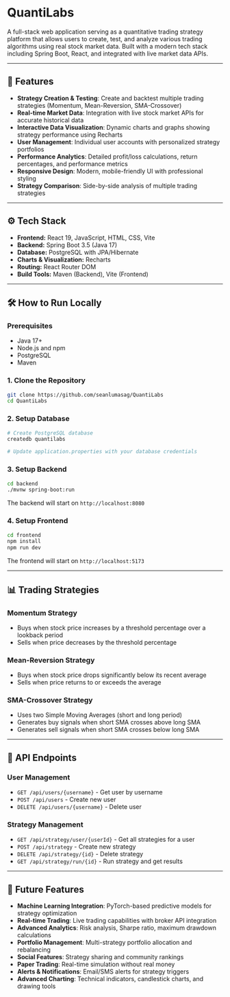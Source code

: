 # QuantiLabs

A full-stack web application serving as a quantitative trading strategy platform that allows users to create, test, and analyze various trading algorithms using real stock market data. Built with a modern tech stack including Spring Boot, React, and integrated with live market data APIs.

---

## 🧠 Features

- **Strategy Creation & Testing**: Create and backtest multiple trading strategies (Momentum, Mean-Reversion, SMA-Crossover)
- **Real-time Market Data**: Integration with live stock market APIs for accurate historical data
- **Interactive Data Visualization**: Dynamic charts and graphs showing strategy performance using Recharts
- **User Management**: Individual user accounts with personalized strategy portfolios
- **Performance Analytics**: Detailed profit/loss calculations, return percentages, and performance metrics
- **Responsive Design**: Modern, mobile-friendly UI with professional styling
- **Strategy Comparison**: Side-by-side analysis of multiple trading strategies

---

## ⚙️ Tech Stack

- **Frontend:** React 19, JavaScript, HTML, CSS, Vite
- **Backend:** Spring Boot 3.5 (Java 17)
- **Database:** PostgreSQL with JPA/Hibernate
- **Charts & Visualization:** Recharts
- **Routing:** React Router DOM
- **Build Tools:** Maven (Backend), Vite (Frontend)

---

## 🛠️ How to Run Locally

### Prerequisites

- Java 17+
- Node.js and npm
- PostgreSQL
- Maven

### 1. Clone the Repository

```bash
git clone https://github.com/seanlumasag/QuantiLabs
cd QuantiLabs
```

### 2. Setup Database

```bash
# Create PostgreSQL database
createdb quantilabs

# Update application.properties with your database credentials
```

### 3. Setup Backend

```bash
cd backend
./mvnw spring-boot:run
```

The backend will start on `http://localhost:8080`

### 4. Setup Frontend

```bash
cd frontend
npm install
npm run dev
```

The frontend will start on `http://localhost:5173`

---

## 📊 Trading Strategies

### Momentum Strategy

- Buys when stock price increases by a threshold percentage over a lookback period
- Sells when price decreases by the threshold percentage

### Mean-Reversion Strategy

- Buys when stock price drops significantly below its recent average
- Sells when price returns to or exceeds the average

### SMA-Crossover Strategy

- Uses two Simple Moving Averages (short and long period)
- Generates buy signals when short SMA crosses above long SMA
- Generates sell signals when short SMA crosses below long SMA

---

## 🚀 API Endpoints

### User Management

- `GET /api/users/{username}` - Get user by username
- `POST /api/users` - Create new user
- `DELETE /api/users/{username}` - Delete user

### Strategy Management

- `GET /api/strategy/user/{userId}` - Get all strategies for a user
- `POST /api/strategy` - Create new strategy
- `DELETE /api/strategy/{id}` - Delete strategy
- `GET /api/strategy/run/{id}` - Run strategy and get results

---

## 🚧 Future Features

- **Machine Learning Integration**: PyTorch-based predictive models for strategy optimization
- **Real-time Trading**: Live trading capabilities with broker API integration
- **Advanced Analytics**: Risk analysis, Sharpe ratio, maximum drawdown calculations
- **Portfolio Management**: Multi-strategy portfolio allocation and rebalancing
- **Social Features**: Strategy sharing and community rankings
- **Paper Trading**: Real-time simulation without real money
- **Alerts & Notifications**: Email/SMS alerts for strategy triggers
- **Advanced Charting**: Technical indicators, candlestick charts, and drawing tools

